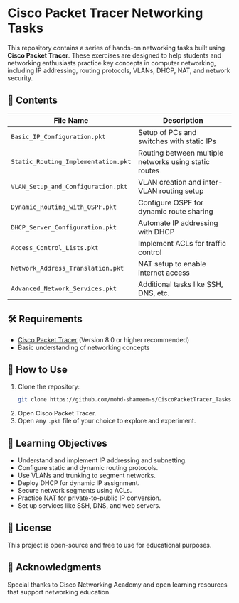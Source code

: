 # Cisco Packet Tracer Networking Tasks

This repository contains a series of hands-on networking tasks built using **Cisco Packet Tracer**. These exercises are designed to help students and networking enthusiasts practice key concepts in computer networking, including IP addressing, routing protocols, VLANs, DHCP, NAT, and network security.

## 📁 Contents

| File Name                             | Description                                      |
|--------------------------------------|--------------------------------------------------|
| `Basic_IP_Configuration.pkt`         | Setup of PCs and switches with static IPs        |
| `Static_Routing_Implementation.pkt`  | Routing between multiple networks using static routes |
| `VLAN_Setup_and_Configuration.pkt`   | VLAN creation and inter-VLAN routing setup       |
| `Dynamic_Routing_with_OSPF.pkt`      | Configure OSPF for dynamic route sharing         |
| `DHCP_Server_Configuration.pkt`      | Automate IP addressing with DHCP                 |
| `Access_Control_Lists.pkt`           | Implement ACLs for traffic control               |
| `Network_Address_Translation.pkt`    | NAT setup to enable internet access              |
| `Advanced_Network_Services.pkt`      | Additional tasks like SSH, DNS, etc.             |



## 🛠 Requirements

- [Cisco Packet Tracer](https://www.netacad.com/courses/packet-tracer) (Version 8.0 or higher recommended)
- Basic understanding of networking concepts

## 🚀 How to Use

1. Clone the repository:
   ```bash
   git clone https://github.com/mohd-shameem-s/CiscoPacketTracer_Tasks.git
   ```
2. Open Cisco Packet Tracer.
3. Open any `.pkt` file of your choice to explore and experiment.

## 🎯 Learning Objectives

- Understand and implement IP addressing and subnetting.
- Configure static and dynamic routing protocols.
- Use VLANs and trunking to segment networks.
- Deploy DHCP for dynamic IP assignment.
- Secure network segments using ACLs.
- Practice NAT for private-to-public IP conversion.
- Set up services like SSH, DNS, and web servers.

## 📄 License

This project is open-source and free to use for educational purposes.

## 🙌 Acknowledgments

Special thanks to Cisco Networking Academy and open learning resources that support networking education.

